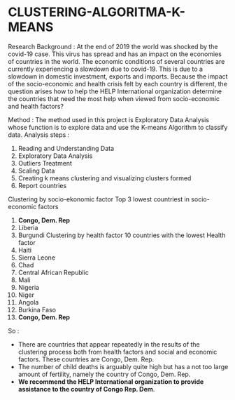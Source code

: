 # CLUSTERING-ALGORITMA-K-MEANS
Research Background :
At the end of 2019 the world was shocked by the covid-19 case. This virus has spread and has an impact on the economies of countries in the world. The economic conditions of several countries are currently experiencing a slowdown due to covid-19. This is due to a slowdown in domestic investment, exports and imports. Because the impact of the socio-economic and health crisis felt by each country is different, the question arises how to help the HELP International organization determine the countries that need the most help when viewed from socio-economic and health factors?

Method :
The method used in this project is Exploratory Data Analysis whose function is to explore data and use the K-means Algorithm to classify data.
Analysis steps :
1)	Reading and Understanding Data
2)	Exploratory Data Analysis
3)	Outliers Treatment
4)	Scaling Data
5)	Creating k means clustering and visualizing clusters formed
6)	Report countries

Clustering by socio-ekonomic factor
Top 3 lowest countriest in socio-economic factors 
1) **Congo, Dem. Rep**
2) Liberia
3) Burgundi
Clustering by health factor
10 countries with the lowest Health factor
1) Haiti
2) Sierra Leone
3) Chad
4) Central African Republic
5) Mali
6) Nigeria
7) Niger
8) Angola
9) Burkina Faso
10) **Congo, Dem. Rep**

So :
- There are countries that appear repeatedly in the results of the clustering process both from health factors and social and economic factors. These countries are Congo, Dem. Rep.
- The number of child deaths is arguably quite high but has a not too large amount of fertility, namely the country of Congo, Dem. Rep.
- **We recommend the HELP International organization to provide assistance to the country of Congo Rep. Dem**.

